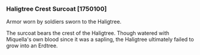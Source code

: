 ### Haligtree Crest Surcoat [1750100]

Armor worn by soldiers sworn to the Haligtree.

The surcoat bears the crest of the Haligtree. Though watered with Miquella's own blood since it was a sapling, the Haligtree ultimately failed to grow into an Erdtree.